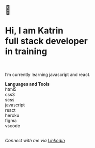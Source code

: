 </br>  
  
:wave:</br>  
Hi, I am Katrin  
full stack developer  
in training   
=== 
<br>  
  
I’m currently learning javascript and react.
  
  
**Languages and Tools**  
html5  
css3  
scss  
javascript  
react  
heroku  
figma  
vscode  
<br>
  
*Connect with me via [LinkedIn](https://www.linkedin.com/in/katrin-kleemann-03823b133/)*
